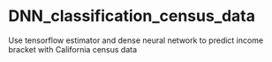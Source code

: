 # DNN_classification_census_data
Use tensorflow estimator and dense neural network to predict income bracket with California census data
